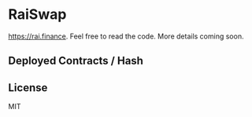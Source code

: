 # RaiSwap 

https://rai.finance. Feel free to read the code. More details coming soon.

## Deployed Contracts / Hash

## License

MIT
